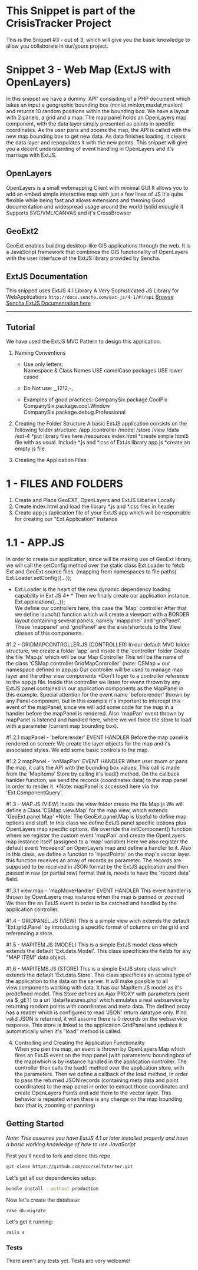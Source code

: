 # This Snippet is part of the CrisisTracker Project
This is the Snippet #3 - out of 3, which will give you the basic knowledge to allow you collaborate in our/yours project.

# Snippet 3 - Web Map (ExtJS with OpenLayers)
In this snippet we have a dummy 'API' consisiting of a PHP document which takes an input a geographic bounding box (minlat,minlon,maxlat,maxlon) and returns 10 random positions within the bounding box.
We have a layout with 2 panels, a grid and a map.
The map panel holds an OpenLayers map component, with the data layer simply presented as points in specific coordinates.
As the user pans and zooms the map, the API is called with the new map bounding box to get new data. As data finishes loading, it clears the data layer and repopulates it with the new points.
This snippet will give you a decent understanding of event handling in OpenLayers and it's marriage with ExtJS.

## OpenLayers
OpenLayers is a small webmapping Client with minimal GUI
It allows you to add an embed simple interactive map with just a few lines of JS
It's quite flexible while being fast and allows extensions and theming
Good documentation and widespread usage around the world (solid enough)
It Supports SVG/VML/CANVAS and it's CrossBrowser

## GeoExt2
GeoExt enables building desktop-like GIS applications through the web. It is a JavaScript framework that combines the GIS functionality of OpenLayers with the user interface of the ExtJS library provided by Sencha.

## ExtJS Documentation
This snipped uses ExtJS 4.1 Library
A Very Sophisticated JS Library for WebApplications
```http://docs.sencha.com/ext-js/4-1/#!/api```
[Browse Sencha ExtJS Documentation here](http://docs.sencha.com/ext-js/4-1/#!/api)


---------------------------------------------------------------------------------------------------
## Tutorial
We have used the ExtJS MVC Pattern to design this application.
1. Naming Conventions
	* Use only letters: 		
		Namespace & Class Names USE camelCase
		packages USE lower cased	
	* Do Not use: _,1212,-,

	* Examples of good practices:
		CompanySix.package.CoolPix
		CompanySix.package.cool.Window
		CompanySix.package.debug.Professional
	
2. Creating the Folder Structure
A basic ExtJS application consists on the following folder structure: 
	/app
		/controller
		/model
		/store
		/view
	/data
	/ext-4		*put library files here
	/resources 
	index.html	*create simple html5 file with <html/><head/><body/> as usual. Include *.js and *.css of ExtJs library
	app.js		*create an empty js file

3. Creating the Application Files

# 1 - FILES AND FOLDERS
1. Create and Place GeoEXT, OpenLayers and ExtJS Libaries Locally
2. Create index.html and load the library *.js and *.css files in header 
3. Create app.js (aplication file of your ExtJS app which will be responsible for creating our "Ext.Application" instance

# 1.1 - APP.JS
In order to create our application, since will be making use of GeoExt library, we will call the setConfig method over the static class Ext.Loader to fetcb Ext and GeoExt source files. (mapping from namespaces to file paths)
Ext.Loader.setConfig({...});
* Ext.Loader is the heart of the new dynamic dependency loading capability in Ext JS 4+ *
Then we finally create our application instance.
Ext.application({...});		
We define our controllers here, this case the 'Map' controller
After that we define launch() function which will create a viewport with a BORDER layout containing several panels, namely 'mappanel' and 'gridPanel'.
These 'mappanel' and 'gridPanel' are the alias/shortcuts to the View classes of this components.

#1.2 - GRIDMAPCONTROLLER.JS (CONTROLLER)
In our default MVC folder structure, we create a folder 'app' and inside it the 'controller' folder
Create the file 'Map.js' which will be our Map Controller
This will be the name of the class 'CSMap.controller.GridMapController' (note: CSMap = our namespace defined in app.js)
Our controller will be used to manage map layer and the other view components
*Don't foger to a controller reference to the app.js file.
Inside this controller we listen for evens thrown by any ExtJS panel contained in our application components as the MapPanel in this example.
Special attention for the event name 'beforerender' thrown by any Panel component, but in this example it's important to intercept this event of the mapPanel, since we will add some code for the map in a handler before the mapPanel is rendered.
Also 'mapPan' event thrown by mapPanel is listened and handled here, where we will force the store to load with a parameter (current map bounding box).

#1.2.1 mapPanel - 'beforerender' EVENT HANDLER
Before the map panel is rendered on screen:
We create the layer objects for the map and i's associated styles.
We add some basic controls to the map.

#1.2.2 mapPanel - 'onMapPan' EVENT HANDLER
When user zoom or pans the map, it calls the API with the bounding box values.
This call is made from the 'MapItems' Store by calling it's load() method.
On the callback hanlder function, we send the records (coordinates data) to the map panel in order to render it.
*Note: mapPanel is accessed here via the 'Ext.ComponentQuery'.


#1.3 - MAP.JS (VIEW)
Inside the view folder create the file Map.js
We will define a Class 'CSMap.view.Map' for the map view, which extends 'GeoExt.panel.Map'
*Note: The GeoExt.panel.Map is Useful to define map options and stuff.
In this class we define ExtJS panel specific options plus OpenLayers map specific options.
We override the initComponent() function where we register the custom event 'mapPan' and create the OpenLayers map instance itself (assigned to a 'map' variable)
Here we also register the default event 'moveend' on OpenLayers map and define a handler to it.
Also in this class, we define a function to 'injectPoints' on the map's vector layer. this function receives an array of records as parameter. The records are supposed to be received in JSON format by the ExtJS application and then passed in raw (or partial raw) format that is, needs to have the 'record.data' field.

#1.3.1 view.map - 'mapMoveHandler' EVENT HANDLER
This event handler is thrown by OpenLayers map instance when the map is panned or zoomed		
We then fire an ExtJS event in order to be catched and handled by the application controller.


#1.4 - GRIDPANEL.JS (VIEW)
This is a simple view wich extends the default 'Ext.grid.Panel' by introducing a specific format of columns on the grid and referencing a store.

#1.5 - MAPITEM.JS (MODEL) 
This is a simple ExtJS model class which extends the default 'Ext.data.Model'. This class specificies the  fields for any "MAP ITEM" data object.

#1.6 - MAPITEMS.JS (STORE)
This is a simple ExtJS store class which extends the default 'Ext.data.Store'. This class specificies an access type of the application to the data on the server.
It will make possible to all view.components working with data.
It has our MapItem.JS model as it's predefined model.
This Store defines an Ajax PROXY with parameters (sent via $_gET) to a url 'data/features.php' which emulates a real webservice by returning random points with coordinates and meta data.
The defined proxy has a reader which is configured to read 'JSON' return datatype only.
If no valid JSON is returned, it will assume there is 0 records on the webservice response.
This store is linked to the application GridPanel and updates it automatically when it's "load" method is called.
		
		
4. Controlling and Creating the Application Functionality		
When you pan the map, an event is thrown by OpenLayers Map which fires an ExtJS event on the map panel (with parameters: boundingbox of the map)which is by instance handled in the application controller.	The controller then calls the load() method over the application store, with the parameters. Then we define a callback of the load method, in order to pass the returned JSON records (containing meta data and point coordinates) to the map panel in order to extract those coordinates and create OpenLayers Points and add them to the vector layer.
This behavior is repeated when there is any change on the map bounding box (that is, zooming or panning)
		
		
## Getting Started
*Note: This assumes you have ExtJS 4.1 or later installed properly and have a basic working knowledge of how to use JavaScript*

First you'll need to fork and clone this repo

```bash
git clone https://github.com/ccc/selfstarter.git
```

Let's get all our dependencies setup:
```bash
bundle install --without production
```

Now let's create the database:
```bash
rake db:migrate
```

Let's get it running:
```bash
rails s
```


### Tests

There aren't any tests yet. Tests are very welcome!